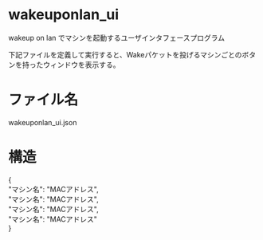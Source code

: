# wakeuponlan_ui
wakeup on lan でマシンを起動するユーザインタフェースプログラム

下記ファイルを定義して実行すると、Wakeパケットを投げるマシンごとのボタンを持ったウィンドウを表示する。

# ファイル名
wakeuponlan_ui.json

# 構造
{  
    "マシン名": "MACアドレス",  
    "マシン名": "MACアドレス",  
    "マシン名": "MACアドレス",  
    "マシン名": "MACアドレス"  
}  

